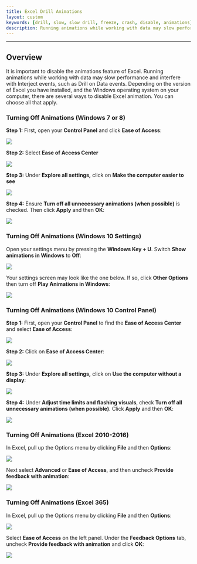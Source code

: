 ```yaml
---
title: Excel Drill Animations
layout: custom
keywords: [drill, slow, slow drill, freeze, crash, disable, animations]
description: Running animations while working with data may slow performance and interfere with Interject events, such as Drill on Data events. 
---
```

* * *

## **Overview**

It is important to disable the animations feature of Excel. Running animations while working with data may slow performance and interfere with Interject events, such as Drill on Data events. Depending on the version of Excel you have installed, and the Windows operating system on your computer, there are several ways to disable Excel animation. You can choose all that apply.

### Turning Off Animations (Windows 7 or 8)

**Step 1:** First, open your **Control Panel** and click **Ease of Access**:

![](/images/Excel-Animation/EaseOfAccessWin8.png)
<br> 

**Step 2:** Select **Ease of Access Center**

![](/images/Excel-Animation/EaseOfAccessCenterWin8.png)
<br> 

**Step 3:** Under **Explore all settings,** click on **Make the computer easier to see**

![](/images/Excel-Animation/MakeComputerEasierWin8.png)
<br> 

**Step 4:** Ensure **Turn off all unnecessary animations (when possible)** is checked. Then click **Apply** and then **OK**:

![](/images/Excel-Animation/TurnOffAnimationsWin8.png)
<br> 

### Turning Off Animations (Windows 10 Settings)

Open your settings menu by pressing the **Windows Key + U**. Switch **Show animations in Windows** to **Off**:

![](/images/Excel-Animation/05.png)
<br> 

Your settings screen may look like the one below. If so, click **Other Options** then turn off **Play Animations in Windows**:

![](/images/Excel-Animation/07.jpg)
<br> 

### Turning Off Animations (Windows 10 Control Panel)

**Step 1:** First, open your **Control Panel** to find the **Ease of Access Center** and select **Ease of Access**:

![](/images/Excel-Animation/01.jpg)
<br> 

**Step 2:** Click on **Ease of Access Center**:

![](/images/Excel-Animation/02.jpg)
<br> 

**Step 3:** Under **Explore all settings,** click on **Use the computer without a display**:

![](/images/Excel-Animation/03.jpg)
<br> 

**Step 4:** Under **Adjust time limits and flashing visuals**, check **Turn off all unnecessary animations (when possible)**. Click **Apply** and then **OK**:

![](/images/Excel-Animation/04.jpg)
<br> 

### Turning Off Animations (Excel 2010-2016)

In Excel, pull up the Options menu by clicking **File** and then **Options**:

![](/images/Excel-Animation/FileOptionsExcel2010.png)
<br>

Next select **Advanced** or **Ease of Access**, and then uncheck **Provide feedback with animation**:

![](/images/Excel-Animation/06.jpg)
<br> 

### Turning Off Animations (Excel 365)

In Excel, pull up the Options menu by clicking **File** and then **Options**:

![](/images/Excel-Animation/FileOptionsExcel365.png)
<br>

Select **Ease of Access** on the left panel. Under the **Feedback Options** tab, uncheck **Provide feedback with animation** and click **OK**:

![](/images/Excel-Animation/13.jpg)
<br> 
